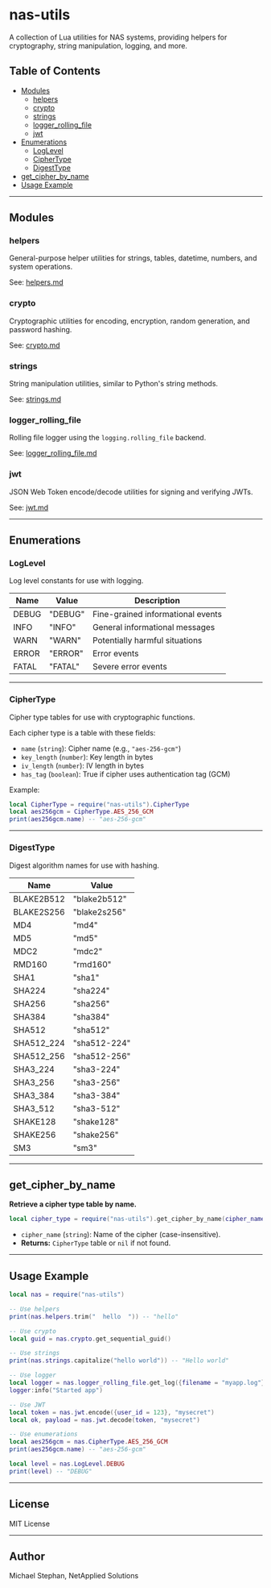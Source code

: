 # nas-utils

A collection of Lua utilities for NAS systems, providing helpers for cryptography, string manipulation, logging, and more.

## Table of Contents

- [Modules](#modules)
  - [helpers](#helpers)
  - [crypto](#crypto)
  - [strings](#strings)
  - [logger_rolling_file](#logger_rolling_file)
  - [jwt](#jwt)
- [Enumerations](#enumerations)
  - [LogLevel](#loglevel)
  - [CipherType](#ciphertype)
  - [DigestType](#digesttype)
- [get_cipher_by_name](#get_cipher_by_name)
- [Usage Example](#usage-example)

---

## Modules

### helpers

General-purpose helper utilities for strings, tables, datetime, numbers, and system operations.

See: [helpers.md](./helpers.md)

### crypto

Cryptographic utilities for encoding, encryption, random generation, and password hashing.

See: [crypto.md](./crypto.md)

### strings

String manipulation utilities, similar to Python's string methods.

See: [strings.md](./strings.md)

### logger_rolling_file

Rolling file logger using the `logging.rolling_file` backend.

See: [logger_rolling_file.md](./logger_rolling_file.md)

### jwt

JSON Web Token encode/decode utilities for signing and verifying JWTs.

See: [jwt.md](./jwt.md)

---

## Enumerations

### LogLevel

Log level constants for use with logging.

| Name   | Value   | Description                                 |
|--------|---------|---------------------------------------------|
| DEBUG  | "DEBUG" | Fine-grained informational events           |
| INFO   | "INFO"  | General informational messages              |
| WARN   | "WARN"  | Potentially harmful situations              |
| ERROR  | "ERROR" | Error events                                |
| FATAL  | "FATAL" | Severe error events                         |

---

### CipherType

Cipher type tables for use with cryptographic functions.

Each cipher type is a table with these fields:

- `name` (`string`): Cipher name (e.g., `"aes-256-gcm"`)
- `key_length` (`number`): Key length in bytes
- `iv_length` (`number`): IV length in bytes
- `has_tag` (`boolean`): True if cipher uses authentication tag (GCM)

Example:

```lua
local CipherType = require("nas-utils").CipherType
local aes256gcm = CipherType.AES_256_GCM
print(aes256gcm.name) -- "aes-256-gcm"
```

---

### DigestType

Digest algorithm names for use with hashing.

| Name         | Value           |
|--------------|----------------|
| BLAKE2B512   | "blake2b512"   |
| BLAKE2S256   | "blake2s256"   |
| MD4          | "md4"          |
| MD5          | "md5"          |
| MDC2         | "mdc2"         |
| RMD160       | "rmd160"       |
| SHA1         | "sha1"         |
| SHA224       | "sha224"       |
| SHA256       | "sha256"       |
| SHA384       | "sha384"       |
| SHA512       | "sha512"       |
| SHA512_224   | "sha512-224"   |
| SHA512_256   | "sha512-256"   |
| SHA3_224     | "sha3-224"     |
| SHA3_256     | "sha3-256"     |
| SHA3_384     | "sha3-384"     |
| SHA3_512     | "sha3-512"     |
| SHAKE128     | "shake128"     |
| SHAKE256     | "shake256"     |
| SM3          | "sm3"          |

---

## get_cipher_by_name

**Retrieve a cipher type table by name.**

```lua
local cipher_type = require("nas-utils").get_cipher_by_name(cipher_name)
```

- `cipher_name` (`string`): Name of the cipher (case-insensitive).
- **Returns:** `CipherType` table or `nil` if not found.

---

## Usage Example

```lua
local nas = require("nas-utils")

-- Use helpers
print(nas.helpers.trim("  hello  ")) -- "hello"

-- Use crypto
local guid = nas.crypto.get_sequential_guid()

-- Use strings
print(nas.strings.capitalize("hello world")) -- "Hello world"

-- Use logger
local logger = nas.logger_rolling_file.get_log({filename = "myapp.log"})
logger:info("Started app")

-- Use JWT
local token = nas.jwt.encode({user_id = 123}, "mysecret")
local ok, payload = nas.jwt.decode(token, "mysecret")

-- Use enumerations
local aes256gcm = nas.CipherType.AES_256_GCM
print(aes256gcm.name) -- "aes-256-gcm"

local level = nas.LogLevel.DEBUG
print(level) -- "DEBUG"
```

---

## License

MIT License

---

## Author

Michael Stephan, NetApplied Solutions
